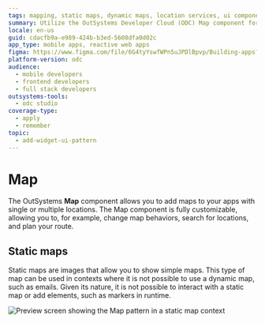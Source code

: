 ```yaml
---
tags: mapping, static maps, dynamic maps, location services, ui components
summary: Utilize the OutSystems Developer Cloud (ODC) Map component for dynamic and static mapping in applications.
locale: en-us
guid: cdacfb9a-e989-424b-b3ed-5608dfa0d02c
app_type: mobile apps, reactive web apps
figma: https://www.figma.com/file/6G4tyYswfWPn5uJPDlBpvp/Building-apps?type=design&node-id=3203%3A16272&t=ZwHw8hXeFhwYsO5V-1
platform-version: odc
audience:
  - mobile developers
  - frontend developers
  - full stack developers
outsystems-tools:
  - odc studio
coverage-type:
  - apply
  - remember
topic:
  - add-widget-ui-pattern
---
```


# Map

The OutSystems **Map** component allows you to add maps to your apps with single or multiple locations. The Map component is fully customizable, allowing you to, for example, change map behaviors, search for locations, and plan your route.

## Static maps

Static maps are images that allow you to show simple maps. This type of map can be used in contexts where it is not possible to use a dynamic map, such as emails. Given its nature, it is not possible to interact with a static map or add elements, such as markers in runtime.

![Preview screen showing the Map pattern in a static map context](images/map-overview.png "Map Pattern Preview")
